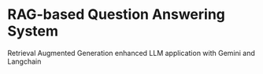 # RAG-based Question Answering System
Retrieval Augmented Generation enhanced LLM application with Gemini and Langchain

